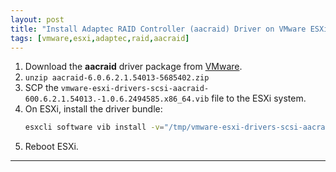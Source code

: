 ```yaml
---
layout: post
title: "Install Adaptec RAID Controller (aacraid) Driver on VMware ESXi"
tags: [vmware,esxi,adaptec,raid,aacraid]
---
```


1. Download the **aacraid** driver package from [VMware](https://my.vmware.com/group/vmware/details?downloadGroup=DT-ESXI60-ADAPTEC-AACRAID-62152011&productId=491).
2. `unzip aacraid-6.0.6.2.1.54013-5685402.zip`
3. SCP the `vmware-esxi-drivers-scsi-aacraid-600.6.2.1.54013.-1.0.6.2494585.x86_64.vib` file to the ESXi system.
4. On ESXi, install the driver bundle:
   ```bash
   esxcli software vib install -v="/tmp/vmware-esxi-drivers-scsi-aacraid-600.6.2.1.54013.-1.0.6.2494585.x86_64.vib" --no-sig-check
   ```
5. Reboot ESXi.

---
